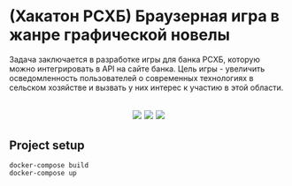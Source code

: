 # (Хакатон РСХБ) Браузерная игра в жанре графической новелы 
Задача заключается в разработке игры для банка РСХБ, которую можно интегрировать в API на сайте банка. Цель игры - увеличить осведомленность пользователей о современных технологиях в сельском хозяйстве и вызвать у них интерес к участию в этой области.

<h2 align="center">
<p align="center">

<img src="https://img.shields.io/badge/FastAPI-0.95-green">

<img src="https://img.shields.io/badge/SQLAlchemy-2.0.7-green" >

<img src="https://img.shields.io/badge/React-18.2-blue">


</p>
</h2>

## Project setup

```
docker-compose build
docker-compose up
```
